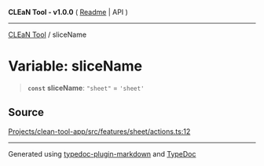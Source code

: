 **CLEaN Tool - v1.0.0** ( [Readme](../README.md) \| API )

***

[CLEaN Tool](../exports.md) / sliceName

# Variable: sliceName

> **`const`** **sliceName**: `"sheet"` = `'sheet'`

## Source

[Projects/clean-tool-app/src/features/sheet/actions.ts:12](https://github.com/yuckyh/clean-tool-app/)

***

Generated using [typedoc-plugin-markdown](https://www.npmjs.com/package/typedoc-plugin-markdown) and [TypeDoc](https://typedoc.org/)
